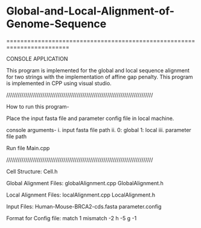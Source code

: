 # Global-and-Local-Alignment-of-Genome-Sequence

======================================================================== 

CONSOLE APPLICATION 

This program is implemented for the global and local sequence alignment for two strings with the implementation of affine gap penalty. This program is implemented in CPP using visual studio.

///////////////////////////////////////////////////////////////////////////// 

How to run this program-

Place the input fasta file and parameter config file in local machine.

console arguments- i. input fasta file path ii. 0: global 1: local iii. parameter file path

Run file Main.cpp

/////////////////////////////////////////////////////////////////////////////

Cell Structure: Cell.h

Global Alignment Files: globalAlignment.cpp GlobalAlignment.h

Local Alignment Files: localAlignment.cpp LocalAlignment.h

Input Files: Human-Mouse-BRCA2-cds.fasta parameter.config

Format for Config file: match 1 mismatch -2 h -5 g -1
